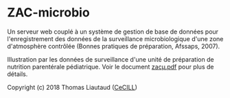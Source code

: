 ZAC-microbio
============

Un serveur web couplé à un système de gestion de base de données pour l'enregistrement des données de la surveillance microbiologique d'une zone d'atmosphère contrôlée (Bonnes pratiques de préparation, Afssaps, 2007).

Illustration par les données de surveillance d'une unité de préparation de nutrition parentérale pédiatrique. Voir le document [zacµ.pdf](zacµ.pdf) pour plus de détails.

Copyright (c) 2018 Thomas Liautaud ([CeCILL](http://www.cecill.info/))
